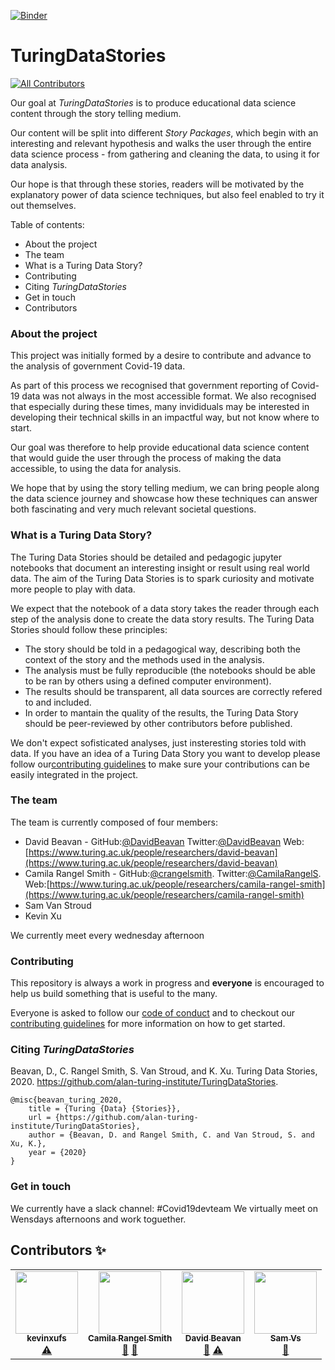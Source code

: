 [![Binder](https://mybinder.org/badge_logo.svg)](https://mybinder.org/v2/gh/alan-turing-institute/TuringDataStories/master)

# TuringDataStories
<!-- ALL-CONTRIBUTORS-BADGE:START - Do not remove or modify this section -->
[![All Contributors](https://img.shields.io/badge/all_contributors-4-orange.svg?style=flat-square)](#contributors-)
<!-- ALL-CONTRIBUTORS-BADGE:END -->

Our goal at _TuringDataStories_ is to produce educational data science content through the story telling medium. 

Our content will be split into different _Story Packages_, which begin with an interesting and relevant hypothesis and walks the user through the entire data science process - from gathering and cleaning the data, to using it for data analysis.

Our hope is that through these stories, readers will be motivated by the explanatory power of data science techniques, but also feel enabled to try it out themselves.

Table of contents:

- About the project
- The team
- What is a Turing Data Story?
- Contributing
- Citing _TuringDataStories_
- Get in touch
- Contributors

### About the project

This project was initially formed by a desire to contribute and advance to the analysis of government Covid-19 data.

As part of this process we recognised that government reporting of Covid-19 data was not always in the most accessible format. We also recognised that especially during these times, many invididuals may be interested in developing their technical skills in an impactful way, but not know where to start.

Our goal was therefore to help provide educational data science content that would guide the user through the process of making the data accessible, to using the data for analysis.

We hope that by using the story telling medium, we can bring people along the data science journey and showcase how these techniques can answer both fascinating and very much relevant societal questions. 

### What is a Turing Data Story?

The Turing Data Stories should be detailed and pedagogic jupyter notebooks that document an interesting insight or result using real world data. The aim of the Turing Data Stories is to spark curiosity and motivate more people to play with data. 

We expect that the notebook of a data story takes the reader through each step of the analysis
done to create the data story results. The Turing Data Stories should follow these principles:

* The story should be told in a pedagogical way, describing both the context of the story and the methods used in the analysis.
* The analysis must be fully reproducible (the notebooks should be able to be ran by others using a defined computer environment).
* The results should be transparent, all data sources are correctly refered to and included. 
* In order to mantain the quality of the results, the Turing Data Story should be peer-reviewed by other contributors before published.

We don't expect sofisticated analyses, just insteresting stories told with data. If you have an idea of a Turing Data Story you want to develop please follow our[contributing guidelines](CONTRIBUTING.md) to make sure your contributions can be easily integrated in the project. 

### The team

The team is currently composed of four members:

* David Beavan - GitHub:[@DavidBeavan](https://github.com/DavidBeavan) Twitter:[@DavidBeavan](https://twitter.com/davidbeavan) Web:[https://www.turing.ac.uk/people/researchers/david-beavan](https://www.turing.ac.uk/people/researchers/david-beavan)
* Camila Rangel Smith - GitHub:[@crangelsmith](https://github.com/crangelsmith). Twitter:[@CamilaRangelS](https://twitter.com/CamilaRangelS). Web:[https://www.turing.ac.uk/people/researchers/camila-rangel-smith](https://www.turing.ac.uk/people/researchers/camila-rangel-smith)
* Sam Van Stroud 
* Kevin Xu

We currently meet every wednesday afternoon

### Contributing

This repository is always a work in progress and **everyone** is encouraged to help us build something that is useful to the many.

Everyone is asked to follow our [code of conduct](CODE_OF_CONDUCT.md) and to checkout our [contributing guidelines](CONTRIBUTING.md) for more information on how to get started. 

### Citing _TuringDataStories_

Beavan, D., C. Rangel Smith, S. Van Stroud, and K. Xu. Turing Data Stories, 2020. https://github.com/alan-turing-institute/TuringDataStories.

```
@misc{beavan_turing_2020,
	title = {Turing {Data} {Stories}},
	url = {https://github.com/alan-turing-institute/TuringDataStories},
	author = {Beavan, D. and Rangel Smith, C. and Van Stroud, S. and Xu, K.},
	year = {2020}
}
```

### Get in touch

We currently have a slack channel: #Covid19devteam
We virtually meet on Wensdays afternoons and work toguether.  


## Contributors ✨

<!-- ALL-CONTRIBUTORS-LIST:START - Do not remove or modify this section -->
<!-- prettier-ignore-start -->
<!-- markdownlint-disable -->
<table>
  <tr>
    <td align="center"><a href="https://github.com/kevinxufs"><img src="https://avatars2.githubusercontent.com/u/48526846?v=4" width="100px;" alt=""/><br /><sub><b>kevinxufs</b></sub></a><br /><a href="https://github.com/alan-turing-institute/TuringDataStories/commits?author=kevinxufs" title="Tests">⚠️</a></td>
    <td align="center"><a href="https://github.com/crangelsmith"><img src="https://avatars2.githubusercontent.com/u/11162074?v=4" width="100px;" alt=""/><br /><sub><b>Camila Rangel Smith</b></sub></a><br /><a href="#ideas-crangelsmith" title="Ideas, Planning, & Feedback">🤔</a> <a href="#blog-crangelsmith" title="Blogposts">📝</a></td>
    <td align="center"><a href="https://github.com/DavidBeavan"><img src="https://avatars3.githubusercontent.com/u/6524799?v=4" width="100px;" alt=""/><br /><sub><b>David Beavan</b></sub></a><br /><a href="#ideas-DavidBeavan" title="Ideas, Planning, & Feedback">🤔</a> <a href="https://github.com/alan-turing-institute/TuringDataStories/commits?author=DavidBeavan" title="Tests">⚠️</a></td>
    <td align="center"><a href="https://github.com/samvanstroud"><img src="https://avatars0.githubusercontent.com/u/16232199?v=4" width="100px;" alt=""/><br /><sub><b>Sam Vs</b></sub></a><br /><a href="#blog-samvanstroud" title="Blogposts">📝</a></td>
  </tr>
</table>

<!-- markdownlint-enable -->
<!-- prettier-ignore-end -->
<!-- ALL-CONTRIBUTORS-LIST:END -->
